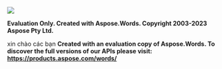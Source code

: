 ﻿![](document.001.png)

**Evaluation Only. Created with Aspose.Words. Copyright 2003-2023 Aspose Pty Ltd.**

xin chào các bạn
**Created with an evaluation copy of Aspose.Words. To discover the full versions of our APIs please visit: https://products.aspose.com/words/**
